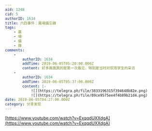 ```yaml
---
aid: 1248
cid: 5
authorID: 1634
title: 六四事件：廣場備忘錄
tags:
    - 廣
    - 場
    - 備
    - 錄
comments:
    -
        authorID: 1634
        addTime: 2019-06-05T05:20:00.000Z
        content: 好多画面真的是第一次看见，特别是当时对现场学生的采访
    -
        authorID: 1634
        addTime: 2019-06-05T05:37:00.000Z
        content: |-
            ![](https://telegra.ph/file/3833196315f394648b82e.png)  
            ![](https://telegra.ph/file/09ce9575ee4f4b89b21d4.png)
date: 2019-06-05T04:27:00.000Z
category: 分享发现
---
```


[https://www.youtube.com/watch?v=ExqqdUXXdgA](https://www.youtube.com/watch?v=ExqqdUXXdgA)
